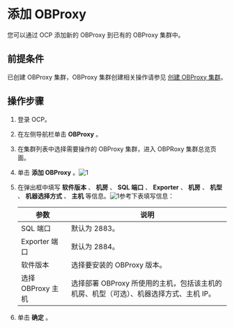 添加 OBProxy 
===============================

您可以通过 OCP 添加新的 OBProxy 到已有的 OBProxy 集群中。

前提条件 
-------------------------

已创建 OBProxy 集群，OBProxy 集群创建相关操作请参见 [创建 OBProxy 集群](/zh-CN/5.administrator-guide/2.basic-database-management/6.obproxy-management-1/2.manage-obproxy-clusters/1.create-an-obproxy-cluster.md)。

操作步骤 
-------------------------

1. 登录 OCP。

   

2. 在左侧导航栏单击 **OBProxy** 。

   

3. 在集群列表中选择需要操作的 OBProxy 集群，进入 OBPRoxy 集群总览页面。

   

4. 单击 **添加 OBProxy** 。![1](https://help-static-aliyun-doc.aliyuncs.com/assets/img/zh-CN/2426081461/p352396.png)

   

5. 在弹出框中填写 **软件版本** 、 **机房** 、 **SQL 端口** 、 **Exporter** 、 **机房** 、 **机型** 、 **机器选择方式** 、 **主机** 等信息。![1](https://help-static-aliyun-doc.aliyuncs.com/assets/img/zh-CN/6921780261/p273264.png)参考下表填写信息：

   

   |      参数       |                         说明                         |
   |---------------|----------------------------------------------------|
   | SQL 端口        | 默认为 2883。                                          |
   | Exporter 端口   | 默认为 2884。                                          |
   | 软件版本          | 选择要安装的 OBProxy 版本。                                 |
   | 选择 OBProxy 主机 | 选择部署 OBProxy 所使用的主机，包括该主机的 机房、机型（可选）、机器选择方式、主机 IP。 |

   

6. 单击 **确定** 。

   




